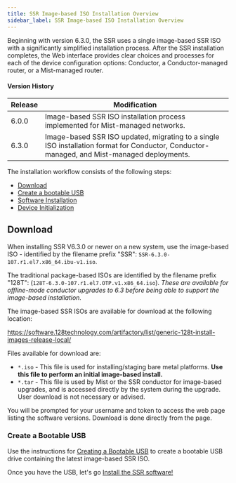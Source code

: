 ```yaml
---
title: SSR Image-based ISO Installation Overview 
sidebar_label: SSR Image-based ISO Installation Overview
---
```


Beginning with version 6.3.0, the SSR uses a single image-based SSR ISO with a significantly simplified installation process. After the SSR installation completes, the Web interface provides clear choices and processes for each of the device configuration options: Conductor, a Conductor-managed router, or a Mist-managed router. 

#### Version History

| Release | Modification |
| ------- | ------------ |
| 6.0.0 | Image-based SSR ISO installation process implemented for Mist-managed networks. |
| 6.3.0 | Image-based SSR ISO updated, migrating to a single ISO installation format for Conductor, Conductor-managed, and Mist-managed deployments. |

The installation workflow consists of the following steps:

- [Download](#download)
- [Create a bootable USB](intro_creating_bootable_usb.md)
- [Software Installation](install_univ_iso.md)
- [Device Initialization](initialize_u-iso_device.md)

## Download

When installing SSR V6.3.0 or newer on a new system, use the image-based ISO - identified by the filename prefix "SSR": `SSR-6.3.0-107.r1.el7.x86_64.ibu-v1.iso`. 

The traditional package-based ISOs are identified by the filename prefix "128T": (`128T-6.3.0-107.r1.el7.OTP.v1.x86_64.iso`). *These are available for offline-mode conductor upgrades to 6.3 before being able to support the image-based installation.* 

The image-based SSR ISOs are available for download at the following location:

<!-- markdown-link-check-disable-next-line -->
https://software.128technology.com/artifactory/list/generic-128t-install-images-release-local/

Files available for download are:

- `*.iso` - This file is used for installing/staging bare metal platforms. **Use this file to perform an initial image-based install.** 
- `*.tar` - This file is used by Mist or the SSR conductor for image-based upgrades, and is accessed directly by the system during the upgrade. User download is not necessary or advised.

You will be prompted for your username and token to access the web page listing the software versions. Download is done directly from the page.

### Create a Bootable USB

Use the instructions for [Creating a Bootable USB](intro_creating_bootable_usb.md) to create a bootable USB drive containing the latest image-based SSR ISO. 

Once you have the USB, let's go [Install the SSR software!](install_univ_iso.md) 